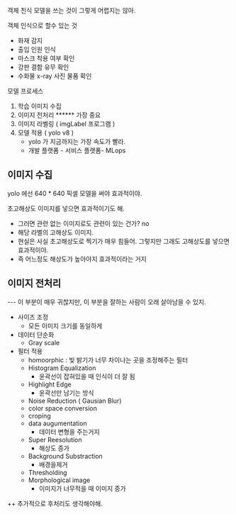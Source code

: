 객체 친식 모델을 쓰는 것이 그렇게 어렵지는 않아.

객체 인식으로 할수 있는 것

- 화재 감지
- 출입 인원 인식
- 마스크 착용 여부 확인
- 강판 결함 유무 확인
- 수화물 x-ray 사진 물품 확인

모델 프로세스

1. 학습 이미지 수집
2. 이미지 전처리 ****** 가장 중요
3. 이미지 라벨링 ( imgLabel 프로그램 )
4. 모델 적용 ( yolo v8 )
    - yolo 가 지금까지는 가장 속도가 빨라.
    - 개발 플랫폼 - 서비스 플랫폼- MLops


## 이미지 수집

yolo 에선 640 * 640 픽셀 모델을 써야 효과적이야. 

초고해상도 이미지를 넣으면 효과적이기도 해.
   - 그러면 관련 없는 이미지로도 관련이 있는 건가? no
   - 해당 라벨의 고해상도 이미지. 
   - 현실은 사실 초고해상도로 찍기가 매우 힘들어. 그렇지만 그래도 고해상도를 넣으면 효과적이야.
   - 즉 어느정도 해상도가 높아야지 효과적이라는 거지 

## 이미지 전처리 

--- 이 부분이 매우 귀찮지만, 이 부분을 잘하는 사람이 오래 살아남을 수 있지.

- 사이즈 조정
  - 모든 이미지 크기를 동일하게
- 데이터 단순화 
  - Gray scale
- 필터 적용
  - homoorphic : 빛 밝기가 너무 차이나는 곳을 조정해주는 필터
  - Histogram Equalization 
    - 윤곽선이 잡혀있을 때 인식이 더 잘 됨
  - Highlight Edge
    - 윤곽선만 남기는 방식
  - Noise Reduction ( Gausian Blur)
  - color space conversion
  - croping
  - data augumentation
    - 데이터 변형을 주는거지
  - Super Reesolution 
    - 해상도 증가
  - Background Substraction
    - 배경을제거
  - Thresholding
  - Morphological image
    - 이미지가 너무적을 때 이미지 증가
    
++ 추가적으로 후처리도 생각해야해.